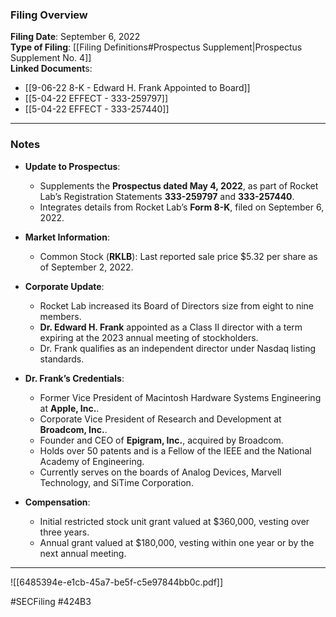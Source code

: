 ### Filing Overview

**Filing Date**: September 6, 2022  
**Type of Filing**: [[Filing Definitions#Prospectus Supplement|Prospectus Supplement No. 4]]  
**Linked Document**s: 
-  [[9-06-22 8-K - Edward H. Frank Appointed to Board]]  
-  [[5-04-22 EFFECT - 333-259797]]
-  [[5-04-22 EFFECT - 333-257440]]
---

### Notes

- **Update to Prospectus**:
    
    - Supplements the **Prospectus dated May 4, 2022**, as part of Rocket Lab’s Registration Statements **333-259797** and **333-257440**.
    - Integrates details from Rocket Lab’s **Form 8-K**, filed on September 6, 2022.
- **Market Information**:
    
    - Common Stock (**RKLB**): Last reported sale price $5.32 per share as of September 2, 2022.
- **Corporate Update**:
    
    - Rocket Lab increased its Board of Directors size from eight to nine members.
    - **Dr. Edward H. Frank** appointed as a Class II director with a term expiring at the 2023 annual meeting of stockholders.
    - Dr. Frank qualifies as an independent director under Nasdaq listing standards.
- **Dr. Frank’s Credentials**:
    
    - Former Vice President of Macintosh Hardware Systems Engineering at **Apple, Inc.**.
    - Corporate Vice President of Research and Development at **Broadcom, Inc.**.
    - Founder and CEO of **Epigram, Inc.**, acquired by Broadcom.
    - Holds over 50 patents and is a Fellow of the IEEE and the National Academy of Engineering.
    - Currently serves on the boards of Analog Devices, Marvell Technology, and SiTime Corporation.
- **Compensation**:
    
    - Initial restricted stock unit grant valued at $360,000, vesting over three years.
    - Annual grant valued at $180,000, vesting within one year or by the next annual meeting.

---

![[6485394e-e1cb-45a7-be5f-c5e97844bb0c.pdf]]

#SECFiling #424B3